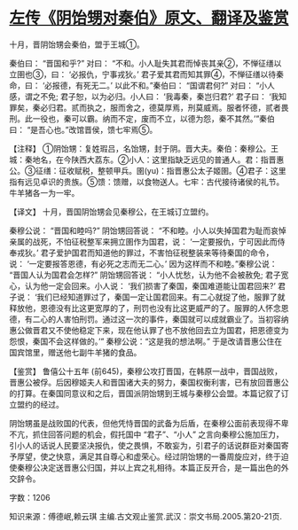 # [左传《阴饴甥对秦伯》原文、翻译及鉴赏](https://www.vrrw.net/wx/13988.html)

十月，晋阴饴甥会秦伯，盟于王城①。

秦伯曰： “晋国和乎?” 对曰： “不和。小人耻失其君而悼丧其亲②，不惮征缮以立圉也③，曰： ‘必报仇，宁事戎狄。’ 君子爱其君而知其罪④，不惮征缮以待秦命，曰： ‘必报德，有死无二。’ 以此不和。”秦伯曰： “国谓君何?” 对曰： “小人感，谓之不免; 君子恕，以为必归。小人曰： ‘我毒秦，秦岂归君?’ 君子曰： ‘我知罪矣，秦必归君。贰而执之，服而舍之，德莫厚焉，刑莫威焉。服者怀德，贰者畏刑。此一役也，秦可以霸。纳而不定，废而不立，以德为怨，秦不其然。’”秦伯曰： “是吾心也。”改馆晋侯，馈七牢焉⑤。

【注释】 ①阴饴甥：复姓瑕吕，名饴甥，封于阴。晋大夫。秦伯：秦穆公。王城：秦地名，在今陕西大荔东。②小人：这里指缺乏远见的普通人。君：指晋惠公。③征缮：征收赋税，整顿甲兵。圉(yu)：指晋惠公太子姬圉。④君子：这里指有远见卓识的贵族。⑤馈：馈赠，以食物送人。七牢：古代接待诸侯的礼节。牛羊猪各一为一牢。



【译文】 十月，晋国阴饴甥会见秦穆公，在王城订立盟约。

秦穆公说： “晋国和睦吗?” 阴饴甥回答说： “不和睦。小人以失掉国君为耻而哀悼亲属的战死，不怕征税整军来拥立圉作为国君，说： ‘一定要报仇，宁可因此而侍奉戎狄。’ 君子爱护国君而知道他的罪过，不害怕征税整装来等待秦国的命令，说： ‘一定要报答恩德，有必死之志而无二心。’ 因为这样而不和睦。”秦穆公说： “晋国人认为国君会怎样?” 阴饴甥回答说： “小人忧愁，认为他不会被赦免; 君子宽心，认为他一定会回来。小人说： ‘我们损害了秦国，秦国难道能让国君回来?’ 君子说： ‘我们已经知道罪过了，秦国一定让国君回来。有二心就捉了他，服罪了就释放他，恩德没有比这更宽厚的了，刑罚也没有比这更威严的了。服罪的人怀念恩德，有二心的人害怕刑罚。通过这一次的事件，秦国就可以成就霸业了。当初容纳惠公做晋君又不使他稳定下来，现在他认罪了也不放他回去立为国君，把恩德变为怨恨，秦国不会这样做的。’” 秦穆公说：“这是我的想法啊。” 于是改请晋惠公住在国宾馆里，赠送他七副牛羊猪的食品。

【鉴赏】 鲁僖公十五年 (前645)，秦穆公攻打晋国，在韩原一战中，晋国战败，晋惠公被俘。后因穆姬夫人和晋国诸大夫的努力，秦国权衡利害，已有放回晋惠公的打算。在秦国同意议和之后，晋国派阴饴甥到王城与秦穆公会盟。本篇记叙了订立盟约的经过。

阴饴甥虽是战败国的代表，但他凭恃晋国的武备为后盾，在秦穆公面前表现得不卑不亢，抓住回答问题的机会，假托国中 “君子”、“小人” 之言向秦穆公施加压力，引小人的话说人民要坚决报仇，使之畏惧，不敢妄为，引君子的话说群臣对秦国寄予厚望，使之快意，满足其自尊心和虚荣心。经过阴饴甥的一番周旋应对，终于迫使秦穆公决定送晋惠公归国，并以上宾之礼相待。本篇正反开合，是一篇出色的外交辞令。

字数：1206

知识来源：傅德岷,赖云琪 主编.古文观止鉴赏.武汉：崇文书局.2005.第20-21页.

